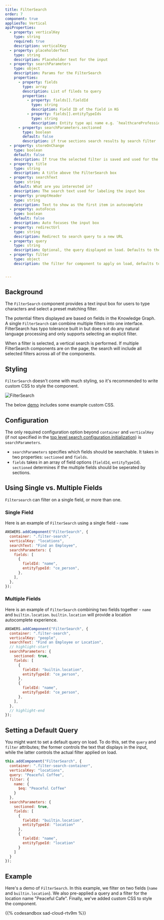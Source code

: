 ```yaml
---
title: FilterSearch
order: 7
component: true
appliesTo: Vertical
apiProperties:
  - property: verticalKey
    type: string
    required: true
    description: verticalKey
  - property: placeholderText
    type: string
    description: Placeholder text for the input
  - property: searchParameters
    type: object
    description: Params for the FilterSearch
    properties:
      - property: fields
        type: array
        description: List of fileds to query
        properties:
          - property: fields[].fieldId
            type: string
            description: Field ID of the field in KG
          - property: fields[].entityTypeIds
            type: string
            description: Entity type api name e.g. `healthcareProfessional`, `ce_person`
      - property: searchParameters.sectioned
        type: boolean
        default: false
        description: if true sections search results by search filter
  - property: storeOnChange
    type: boolean
    default: false
    description: If true the selected filter is saved and used for the next search but it does not trigger a new search.
  - property: title
    type: string
    description: A title above the FilterSearch box
  - property: searchText
    type: string
    default: What are you interested in?
    description: The search text used for labeling the input box
  - property: promptHeader
    type: string
    description: Text to show as the first item in autocomplete
  - property: autoFocus
    type: boolean
    default: false
    description: Auto focuses the input box
  - property: redirectUrl
    type: string
    description: Redirect to search query to a new URL
  - property: query
    type: string
    description: Optional, the query displayed on load. Defaults to the query stored in the url (if any). Does not conduct a search.
  - property: filter
    type: object
    description: the filter for component to apply on load, defaults to the filter stored in the url (if any). For more information see the filter section of this [API documentation](https://developer.yext.com/docs/api-reference/#operation/KnowledgeApiServer.listEntities)


---
```


## Background

The `FilterSearch` component provides a text input box for users to type characters and select a preset matching filter.

The potential filters displayed are based on fields in the Knowledge Graph. A single `FilterSearch` can combine multiple filters into one interface. FilterSearch has typo tolerance built in but does not do any natural language processing and only supports selecting an explicit filter.

When a filter is selected, a vertical search is performed. If multiple FilterSearch components are on the page, the search will include all selected filters across all of the components.

## Styling

`FilterSearch` doesn't come with much styling, so it's recommended to write custom CSS to style the component. 

![FilterSearch](/img/docs/filter-search.png)

The below [demo](#example) includes some example custom CSS.

## Configuration

The only required configuration option beyond `container` and `verticalKey` (if not specified in the [top level search configuration initialization](../../core-concepts/initialization)) is `searchParameters`. 

- `searchParameters` specifies which fields should be searchable. It takes in two properties: `sectioned` and `fields`.
- `fields` takes in an array of field options (`fieldId`, `entityTypeId`). `sectioned` determines if the multiple fields should be seperated by sections.

## Using Single vs. Multiple Fields
`Filtersearch` can filter on a single field, or more than one. 

### Single Field

Here is an example of `FilterSearch` using a single field - `name`

```js
ANSWERS.addComponent("FilterSearch", {
  container: ".filter-search",
  verticalKey: "locations",
  searchText: "Find an Employee",
  searchParameters: {
    fields: [
      {
        fieldId: "name",
        entityTypeId: "ce_person",
      },
    ],
  },
});
```

### Multiple Fields

Here is an example of `FilterSearch` combining two fields together - `name` and `builtin.location`.
`builtin.location` will provide a location autocomplete experience. 

```js
ANSWERS.addComponent("FilterSearch", {
  container: ".filter-search",
  verticalKey: "people",
  searchText: "Find an Employee or Location",
  // highlight-start
  searchParameters: {
    sectioned: true,
    fields: [
      {
        fieldId: "builtin.location",
        entityTypeId: "ce_person",
      },
      {
        fieldId: "name",
        entityTypeId: "ce_person",
      },
    ],
  },
  // highlight-end
});
```

## Setting a Default Query

You might want to set a default query on load. To do this, set the `query` and `filter` attributes; the former controls the text that displays in the input, while the latter controls the actual filter applied on load. 

```js
this.addComponent("FilterSearch", {
  container: ".filter-search-container",
  verticalKey: "locations",
  query: "Peaceful Coffee",
  filter: {
    name: {
      $eq: "Peaceful Coffee"
    }
  },
  searchParameters: {
    sectioned: true,
    fields: [
      {
        fieldId: "builtin.location",
        entityTypeId: "location"
      },
      {
        fieldId: "name",
        entityTypeId: "location"
      }
    ]
  }
});
```
## Example

Here's a demo of `FilterSearch`. In this example, we filter on two fields (`name` and `builtin.location`). We also pre-applied a query and a filter for the location name "Peaceful Cafe". Finally, we've added custom CSS to style the component. 

{{% codesandbox sad-cloud-rtv9m %}}
